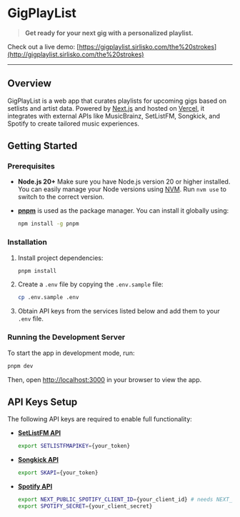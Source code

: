 # GigPlayList

> **Get ready for your next gig with a personalized playlist.**

Check out a live demo: [https://gigplaylist.sirlisko.com/the%20strokes](http://gigplaylist.sirlisko.com/the%20strokes)

---

## Overview

GigPlayList is a web app that curates playlists for upcoming gigs based on setlists and artist data. Powered by [Next.js](https://nextjs.org/) and hosted on [Vercel](https://vercel.com/), it integrates with external APIs like MusicBrainz, SetListFM, Songkick, and Spotify to create tailored music experiences.

## Getting Started

### Prerequisites

- **Node.js 20+**
  Make sure you have Node.js version 20 or higher installed. You can easily manage your Node versions using [NVM](https://github.com/nvm-sh/nvm).
  Run `nvm use` to switch to the correct version.

- [**pnpm**](https://pnpm.io/)
  is used as the package manager. You can install it globally using:

  ```bash
  npm install -g pnpm
  ```

### Installation

1. Install project dependencies:

   ```bash
   pnpm install
   ```

2. Create a `.env` file by copying the `.env.sample` file:

   ```bash
   cp .env.sample .env
   ```

3. Obtain API keys from the services listed below and add them to your `.env` file.

### Running the Development Server

To start the app in development mode, run:

```bash
pnpm dev
```

Then, open [http://localhost:3000](http://localhost:3000) in your browser to view the app.

## API Keys Setup

The following API keys are required to enable full functionality:

- **[SetListFM API](https://api.setlist.fm/docs/1.0/index.html)**

  ```bash
  export SETLISTFMAPIKEY={your_token}
  ```

- **[Songkick API](https://www.songkick.com/api_key_requests/new)**

  ```bash
  export SKAPI={your_token}
  ```

- **[Spotify API](https://developer.spotify.com)**

  ```bash
  export NEXT_PUBLIC_SPOTIFY_CLIENT_ID={your_client_id} # needs NEXT_PUBLIC as it needs to be accessed to the client
  export SPOTIFY_SECRET={your_client_secret}
  ```
